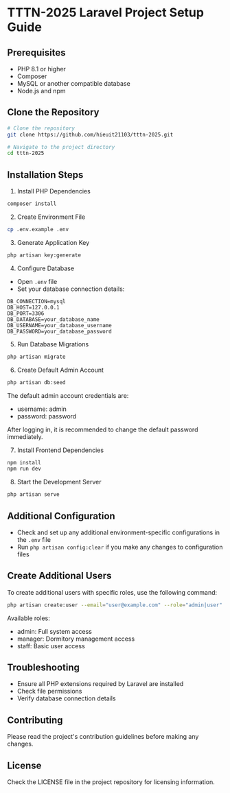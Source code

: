 # TTTN-2025 Laravel Project Setup Guide

## Prerequisites
- PHP 8.1 or higher
- Composer
- MySQL or another compatible database
- Node.js and npm

## Clone the Repository

```bash
# Clone the repository
git clone https://github.com/hieuit21103/tttn-2025.git

# Navigate to the project directory
cd tttn-2025
```

## Installation Steps

1. Install PHP Dependencies
```bash
composer install
```

2. Create Environment File
```bash
cp .env.example .env
```

3. Generate Application Key
```bash
php artisan key:generate
```

4. Configure Database
- Open `.env` file
- Set your database connection details:
```
DB_CONNECTION=mysql
DB_HOST=127.0.0.1
DB_PORT=3306
DB_DATABASE=your_database_name
DB_USERNAME=your_database_username
DB_PASSWORD=your_database_password
```

5. Run Database Migrations
```bash
php artisan migrate
```

6. Create Default Admin Account
```bash
php artisan db:seed
```

The default admin account credentials are:
- username: admin
- password: password

After logging in, it is recommended to change the default password immediately.

7. Install Frontend Dependencies
```bash
npm install
npm run dev
```

8. Start the Development Server
```bash
php artisan serve
```

## Additional Configuration
- Check and set up any additional environment-specific configurations in the `.env` file
- Run `php artisan config:clear` if you make any changes to configuration files

## Create Additional Users
To create additional users with specific roles, use the following command:
```bash
php artisan create:user --email="user@example.com" --role="admin|user"
```

Available roles:
- admin: Full system access
- manager: Dormitory management access
- staff: Basic user access

## Troubleshooting
- Ensure all PHP extensions required by Laravel are installed
- Check file permissions
- Verify database connection details

## Contributing
Please read the project's contribution guidelines before making any changes.

## License
Check the LICENSE file in the project repository for licensing information.